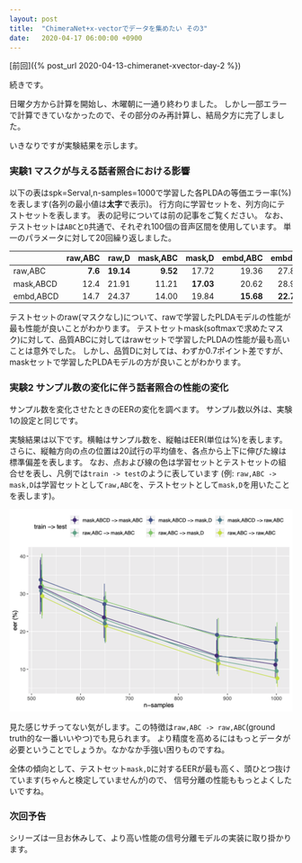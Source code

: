 ```yaml
---
layout: post
title:  "ChimeraNet+x-vectorでデータを集めたい その3"
date:   2020-04-17 06:00:00 +0900
---
```


[前回]({% post_url 2020-04-13-chimeranet-xvector-day-2 %})

続きです。

日曜夕方から計算を開始し、木曜朝に一通り終わりました。
しかし一部エラーで計算できていなかったので、その部分のみ再計算し、結局夕方に完了しました。

いきなりですが実験結果を示します。

### 実験1 マスクが与える話者照合における影響

以下の表はspk=Serval,n-samples=1000で学習した各PLDAの等価エラー率(%)を表します(各列の最小値は**太字**で表示)。
行方向に学習セットを、列方向にテストセットを表します。
表の記号については前の記事をご覧ください。
なお、テストセットは`ABC`と`D`共通で、それぞれ100個の音声区間を使用しています。
単一のパラメータに対して20回繰り返しました。

|            | raw,ABC  | raw,D     | mask,ABC  | mask,D    | embd,ABC  | embd,D    |
| :--------- | -------: | -----:    | --------: | ------:   | --------: | ------:   |
| raw,ABC    | **7.6**  | **19.14** | **9.52**  | 17.72     | 19.36     | 27.82     |
| mask,ABCD  | 12.4     | 21.91     | 11.21     | **17.03** | 20.62     | 28.98     |
| embd,ABCD  | 14.7     | 24.37     | 14.00     | 19.84     | **15.68** | **22.71** |

テストセットのraw(マスクなし)について、rawで学習したPLDAモデルの性能が最も性能が良いことがわかります。
テストセットmask(softmaxで求めたマスク)に対して、品質ABCに対してはrawセットで学習したPLDAの性能が最も高いことは意外でした。
しかし、品質Dに対しては、わずか0.7ポイント差ですが、maskセットで学習したPLDAモデルの方が良いことがわかります。

### 実験2 サンプル数の変化に伴う話者照合の性能の変化

サンプル数を変化させたときのEERの変化を調べます。
サンプル数以外は、実験1の設定と同じです。

実験結果は以下です。横軸はサンプル数を、縦軸はEER(単位は%)を表します。
さらに、縦軸方向の点の位置は20試行の平均値を、各点から上下に伸びた線は標準偏差を表します。
なお、点および線の色は学習セットとテストセットの組合せを表し、凡例では`train -> test`のように表しています
(例: `raw,ABC -> mask,D`は学習セットとして`raw,ABC`を、テストセットとして`mask,D`を用いたことを表します)。

![サンプル数変化時のEERの変化](/assets/img/chimeranet-xvector/eer-sample-size.png)

見た感じサチってない気がします。この特徴は`raw,ABC -> raw,ABC`(ground truth的な一番いいやつ)でも見られます。
より精度を高めるにはもっとデータが必要ということでしょうか。なかなか手強い困りものですね。

全体の傾向として、テストセット`mask,D`に対するEERが最も高く、頭ひとつ抜けています(ちゃんと検定していませんが)ので、
信号分離の性能ももっとよくしたいですね。

### 次回予告

シリーズは一旦お休みして、より高い性能の信号分離モデルの実装に取り掛かります。
